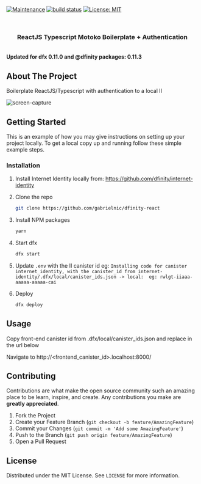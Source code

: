 [![Maintenance](https://img.shields.io/badge/Maintained%3F-yes-green.svg)](https://GitHub.com/Naereen/StrapDown.js/graphs/commit-activity)
 <a href="https://circleci.com/gh/badges/shields/tree/master">
        <img src="https://img.shields.io/circleci/project/github/badges/shields/master" alt="build status"></a>
[![License: MIT](https://img.shields.io/badge/License-MIT-yellow.svg)](https://opensource.org/licenses/MIT)




<!-- PROJECT LOGO -->
<br />
<p align="center">
  
  <h3 align="center">ReactJS Typescript Motoko Boilerplate + Authentication</h3>
  <br />
  <strong>Updated for dfx 0.11.0 and @dfinity packages: 0.11.3 </strong>

</p>

## About The Project
Boilerplate ReactJS/Typescript with authentication to a local II 

![screen-capture](https://user-images.githubusercontent.com/6564200/125112118-a9bc8d00-e0de-11eb-9b6b-c17bd9d18272.gif)
<!-- GETTING STARTED -->
## Getting Started

This is an example of how you may give instructions on setting up your project locally.
To get a local copy up and running follow these simple example steps.

### Installation
1. Install Internet Identity locally from: https://github.com/dfinity/internet-identity
2. Clone the repo
   ```sh
   git clone https://github.com/gabrielnic/dfinity-react
   ```
3. Install NPM packages
   ```sh
   yarn
   ```
4. Start dfx
   ```sh
   dfx start
   ```
5. Update `.env` with the II canister id eg: `Installing code for canister internet_identity, with the canister_id from internet-identity/.dfx/local/canister_ids.json -> local:  eg: rwlgt-iiaaa-aaaaa-aaaaa-cai
  `   

6. Deploy
   ```sh
   dfx deploy
   ```


<!-- USAGE EXAMPLES -->
## Usage
Copy front-end canister id from .dfx/local/canister_ids.json and replace in the url below
 

Navigate to http://<frontend_canister_id>.localhost:8000/


<!-- CONTRIBUTING -->
## Contributing

Contributions are what make the open source community such an amazing place to be learn, inspire, and create. Any contributions you make are **greatly appreciated**.

1. Fork the Project
2. Create your Feature Branch (`git checkout -b feature/AmazingFeature`)
3. Commit your Changes (`git commit -m 'Add some AmazingFeature'`)
4. Push to the Branch (`git push origin feature/AmazingFeature`)
5. Open a Pull Request


<!-- LICENSE -->
## License

Distributed under the MIT License. See `LICENSE` for more information.
